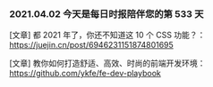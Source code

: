 ### 2021.04.02 今天是每日时报陪伴您的第 533 天

[文章] 都 2021 年了，你还不知道这 10 个 CSS 功能？：<https://juejin.cn/post/6946231151874801695>

[文章] 教你如何打造舒适、高效、时尚的前端开发环境：<https://github.com/ykfe/fe-dev-playbook>
